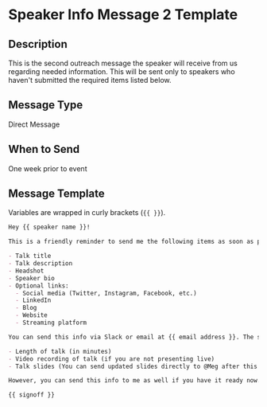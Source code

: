 # Speaker Info Message 2 Template

## Description

This is the second outreach message the speaker will receive from us regarding needed information. This will be sent only to speakers who haven't submitted the required items listed below.

## Message Type

Direct Message

## When to Send

One week prior to event

## Message Template

Variables are wrapped in curly brackets (`{{ }}`).

````md
Hey {{ speaker name }}!

This is a friendly reminder to send me the following items as soon as possible:

- Talk title
- Talk description
- Headshot
- Speaker bio
- Optional links:
  - Social media (Twitter, Instagram, Facebook, etc.)
  - LinkedIn
  - Blog
  - Website
  - Streaming platform

You can send this info via Slack or email at {{ email address }}. The sooner you remit this info, the sooner we can create a graphic for you to use to promote your Lightning Talk on social media and in your network! Additionally, I will follow up in a few days to ask for the following:

- Length of talk (in minutes)
- Video recording of talk (if you are not presenting live)
- Talk slides (You can send updated slides directly to @Meg after this date if necessary)

However, you can send this info to me as well if you have it ready now. As always, please let me or @Meg know if you have any questions or comments.

{{ signoff }}
````
